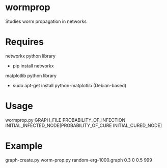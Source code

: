 # wormprop
Studies worm propagation in networks

# Requires
networkx python library
 - pip install networkx

matplotlib python library
 - sudo apt-get install python-matplotlib (Debian-based)

# Usage
wormprop.py GRAPH_FILE PROBABILITY_OF_INFECTION INITIAL_INFECTED_NODE[PROBABILITY_OF_CURE INITIAL_CURED_NODE]

# Example
graph-create.py
worm-prop.py random-erg-1000.graph 0.3 0 0.5 999 
